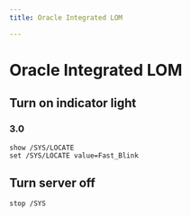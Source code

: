 ```yaml
---
title: Oracle Integrated LOM

---
```


# Oracle Integrated LOM

## Turn on indicator light

### 3.0

	show /SYS/LOCATE
	set /SYS/LOCATE value=Fast_Blink


## Turn server off

	stop /SYS

